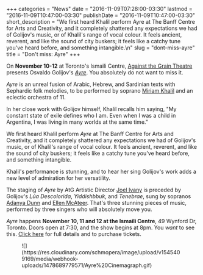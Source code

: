 +++
categories = "News"
date = "2016-11-09T07:28:00-03:30"
lastmod = "2016-11-09T10:47:00-03:30"
publishDate = "2016-11-09T10:47:00-03:30"
short_description = "We first heard Khalil perform Ayre at The Banff Centre for Arts and Creativity, and it completely shattered any expectations we had of Golijov&#039;s music, or of Khalil&#039;s range of vocal colour. It feels ancient, reverent, and like the sound of city buskers; it feels like a catchy tune you&#039;ve heard before, and something intangible.\n"
slug = "dont-miss-ayre"
title = "Don&#039;t miss: Ayre"
+++

On **November 10-12** at Toronto's Ismaili Centre, [Against the Grain Theatre](/scene/companies/against-the-grain-theatre/) presents Osvaldo Golijov's [*Ayre*](http://againstthegraintheatre.com/ayre/). You absolutely do not want to miss it.

*Ayre* is an unreal fusion of Arabic, Hebrew, and Sardinian texts with Sephardic folk melodies, to be performed by soprano [Miriam Khalil](/scene/people/miriam-khalil/) and an eclectic orchestra of 11.

In her close work with Golijov himself, Khalil recalls him saying, "My constant state of exile defines who I am. Even when I was a child in Argentina, I was living in many worlds at the same time."

We first heard Khalil perform *Ayre* at The Banff Centre for Arts and Creativity, and it completely shattered any expectations we had of Golijov's music, or of Khalil's range of vocal colour. It feels ancient, reverent, and like the sound of city buskers; it feels like a catchy tune you've heard before, and something intangible.

Khalil's performance is stunning, and to hear her sing Golijov's work adds a new level of admiration for her versatility.

The staging of *Ayre* by AtG Artistic Director [Joel Ivany](/scene/people/joel-ivany/) is preceded by Golijov's *Lúa Descolorida*, *Yiddishbbuk*, and *Tenebrae*, sung by sopranos [Adanya Dunn](/scene/people/adanya-dunn/) and [Ellen McAteer](/scene/people/ellen-mcateer/). That's three stunning pieces of music, performed by three singers who will absolutely move you.

*Ayre* happens **November 10, 11 and 12 at the Ismaili Centre**, 49 Wynford Dr, Toronto. Doors open at 7:30, and the show begins at 8pm. You *want* to see this. [Click here](http://againstthegraintheatre.com/ayre/) for full details and to purchase tickets.

<figure data-type="image">
![](https://res.cloudinary.com/schmopera/image/upload/v1545409169/media/webhook-uploads/1478689779571/Ayre%20Cinemagraph.gif)
</figure>
